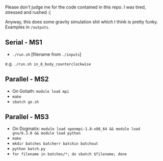 Please don't judge me for the code contained in this repo. I was tired, stressed and rushed :( 

Anyway, this does some gravity simulation shit which I think is pretty funky. Examples in `/outputs`. 

## Serial - MS1

- `./run.sh` [filename from `./inputs`]

e.g. `./run.sh in_8_body_counterclockwise`


## Parallel - MS2

- On Goliath: `module load mpi` 
- `make`
- `sbatch go.sh`

## Parallel - MS3

- On Dogmatix: `module load openmpi-1.8-x86_64 && module load gnu/6.3.0 && module load python`
- `make`
- `mkdir batches batcherr batchin batchout`
- `python batch.py`
- `for filename in batches/*; do sbatch $filename; done`


